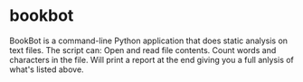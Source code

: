 # bookbot
BookBot is a command-line Python application that does static analysis on text files.
The script can:
  Open and read file contents. 
  Count words and characters in the file.
  Will print a report at the end giving you a full anlysis of what's listed above.
